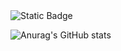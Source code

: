 <img alt="Static Badge" src="https://img.shields.io/badge/:badgeContent">


![Anurag's GitHub stats](https://github-readme-stats.vercel.app/api?username=yunssup&show_icons=true&theme=radical)
